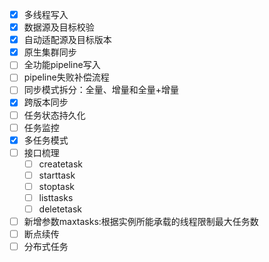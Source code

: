 - [x] 多线程写入
- [x] 数据源及目标校验
- [x] 自动适配源及目标版本
- [x] 原生集群同步
- [ ] 全功能pipeline写入
- [ ] pipeline失败补偿流程
- [ ] 同步模式拆分：全量、增量和全量+增量
- [x] 跨版本同步
- [ ] 任务状态持久化
- [ ] 任务监控
- [x] 多任务模式
- [ ] 接口梳理
  - [ ] createtask
  - [ ] starttask
  - [ ] stoptask
  - [ ] listtasks
  - [ ] deletetask  
- [ ] 新增参数maxtasks:根据实例所能承载的线程限制最大任务数
- [ ] 断点续传
- [ ] 分布式任务
